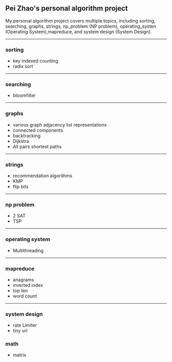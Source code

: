 ## Pei Zhao's personal algorithm project

My personal algorithm project covers multiple topics, including sorting,
searching, graphs, strings, np_problem (NP problem), operating_systen
(Operating System),mapreduce, and system design (System Design).

---
### sorting

- key indexed counting
- radix sort

---
### searching

- bloomfilter

---
### graphs

- various graph adjacency list representations
- connected components
- backtracking
- Dijkstra
- All pairs shortest paths

---
### strings

- recommendation algorithms
- KMP
- flip bits

---
### np problem

- 2 SAT
- TSP

---
### operating system

- Multithreading

---
### mapreduce

- anagrams
- inverted index
- top ten
- word count

---
### system design

- rate Limiter
- tiny url

### math

- matrix
